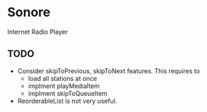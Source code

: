 # Sonore

Internet Radio Player

## TODO

- Consider skipToPrevious, skipToNext features. This requires to
  - load all stations at once
  - implment playMediaItem
  - implment skipToQueueItem
- ReorderableList is not very useful.